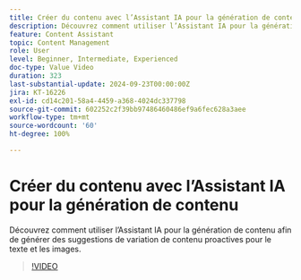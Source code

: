 ```yaml
---
title: Créer du contenu avec l’Assistant IA pour la génération de contenu
description: Découvrez comment utiliser l’Assistant IA pour la génération de contenu afin de générer des suggestions de variation de contenu proactives pour le texte et les images.
feature: Content Assistant
topic: Content Management
role: User
level: Beginner, Intermediate, Experienced
doc-type: Value Video
duration: 323
last-substantial-update: 2024-09-23T00:00:00Z
jira: KT-16226
exl-id: cd14c201-58a4-4459-a368-4024dc337798
source-git-commit: 602252c2f39bb97486460486ef9a6fec628a3aee
workflow-type: tm+mt
source-wordcount: '60'
ht-degree: 100%

---
```


# Créer du contenu avec l’Assistant IA pour la génération de contenu

Découvrez comment utiliser l’Assistant IA pour la génération de contenu afin de générer des suggestions de variation de contenu proactives pour le texte et les images.

>[!VIDEO](https://video.tv.adobe.com/v/3434635/?learn=on)
